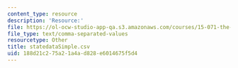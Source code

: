 ```yaml
---
content_type: resource
description: 'Resource:'
file: https://ol-ocw-studio-app-qa.s3.amazonaws.com/courses/15-071-the-analytics-edge-spring-2017/188d21c275a21a4ad828e6014675f5d4_statedataSimple.csv
file_type: text/comma-separated-values
resourcetype: Other
title: statedataSimple.csv
uid: 188d21c2-75a2-1a4a-d828-e6014675f5d4
---
```

